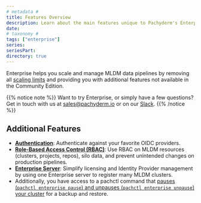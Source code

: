 ```yaml
---
# metadata # 
title: Features Overview
description: Learn about the main features unique to Pachyderm's Enterprise edition.
date: 
# taxonomy #
tags: ["enterprise"]
series:
seriesPart:
directory: true 
---
```


Enterprise helps you scale and manage MLDM data pipelines by removing all [scaling limits](../../reference/scaling-limits/) and providing you with additional features not available in the Community Edition.

{{% notice note %}}
Want to try Enterprise, or simply have a few questions? Get in touch with us at [sales@pachyderm.io](mailto:sales@pachyderm.io) or on our [Slack](https://www.pachyderm.com/slack/). 
{{% /notice %}}


## Additional Features

- [**Authentication**](../auth/authentication/idp-dex): Authenticate against your favorite OIDC providers.
- [**Role-Based Access Control (RBAC)**](../auth/authorization/): Use RBAC on MLDM resources (clusters, projects, repos), silo data, and prevent unintended changes on production pipelines.
- [**Enterprise Server**](../auth/enterprise-server/setup/): Simplify licensing and Identity Provider management by using one Enterprise server to register many MLDM clusters.
- Additionally, you have access to a pachctl command that [pauses (`pachctl enterprise pause`) and unpauses (`pachctl enterprise unpause`) your cluster](../../deploy-manage/manage/backup-restore) for a backup and restore.







